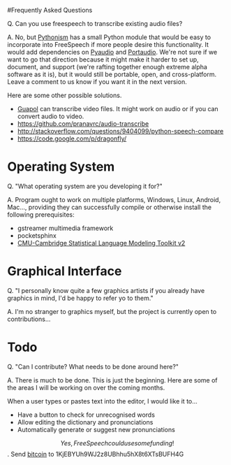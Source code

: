 #Frequently Asked Questions

Q. Can you use freespeech to transcribe existing audio files?

A. No, but [Pythonism](https://pythonism.wordpress.com/2013/06/06/pocketsphinx-voice-recognition-with-python/) has a small Python module that would be easy to incorporate into FreeSpeech if more people desire this functionality. It would add dependencies on [Pyaudio](http://people.csail.mit.edu/hubert/pyaudio/#downloads) and [Portaudio](http://www.portaudio.com/). We're not sure if we want to go that direction because it might make it harder to set up, document, and support (we're rafting together enough extreme alpha software as it is), but it would still be portable, open, and cross-platform. Leave a comment to us know if you want it in the next version.

Here are some other possible solutions.

  * [Guapol](https://wiki.gnome.org/Gaupol/SpeechRecognition) can transcribe video files. It might work on audio or if you can convert audio to video.
  * https://github.com/pranavrc/audio-transcribe
  * http://stackoverflow.com/questions/9404099/python-speech-compare
  * https://code.google.com/p/dragonfly/

# Operating System #

Q. "What operating system are you developing it for?"

A. Program ought to work on multiple platforms, Windows, Linux, Android, Mac..., providing they can successfully compile or otherwise install the following prerequisites:
  * gstreamer multimedia framework
  * pocketsphinx
  * [CMU-Cambridge Statistical Language Modeling Toolkit v2](http://www.speech.cs.cmu.edu/SLM/toolkit_documentation.html)

# Graphical Interface #

Q. "I personally know quite a few graphics artists if you already have graphics in mind, I'd be happy to refer yo to them."

A. I'm no stranger to graphics myself, but the project is currently open to contributions...

# Todo #

Q. "Can I contribute? What needs to be done around here?"

A. There is much to be done. This is just the beginning. Here are some of the areas I will be working on over the coming months.

When a user types or pastes text into the editor, I would like it to...
  * Have a button to check for unrecognised words
  * Allow editing the dictionary and pronunciations
  * Automatically generate or suggest new pronunciations

$$ Yes, FreeSpeech could use some funding! $$. Send [bitcoin](http://bitcoin.org/) to 1KjEBYUh9WJ2z8UBhhu5hX8t6XTsBUFH4G